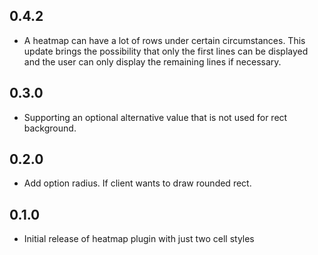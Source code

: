 ## 0.4.2

* A heatmap can have a lot of rows under certain circumstances. This update 
  brings the possibility that only the first lines can be displayed and the 
  user can only display the remaining lines if necessary.

## 0.3.0

* Supporting an optional alternative value that is not used for rect background.

## 0.2.0

* Add option radius. If client wants to draw rounded rect.

## 0.1.0

* Initial release of heatmap plugin with just two cell styles
